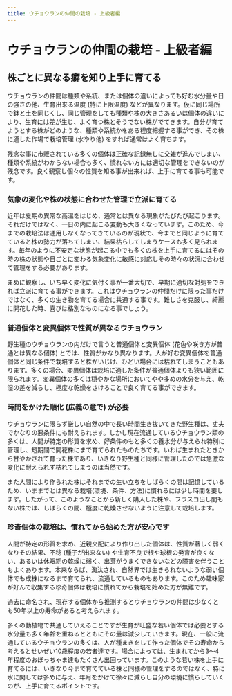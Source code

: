 ```yaml
---
title: ウチョウランの仲間の栽培 - 上級者編
---
```

ウチョウランの仲間の栽培 - 上級者編
==
株ごとに異なる癖を知り上手に育てる
--
ウチョウランの仲間は種類や系統、または個体の違いによっても好む水分量や日の強さの他、生育出来る温度 (特に上限温度) などが異なります。仮に同じ場所で鉢と土を同じくし、同じ管理をしても種類や株の大きさあるいは個体の違いにより、生育には差が生じ、よく育つ株とそうでない株がでてきます。自分が育てようとする株がどのような、種類や系統かをある程度把握する事ができ、その株に適した作場で栽培管理 (水やり他) をすれば通常はよく育ちます。

残念な事に市販されている多くの個体は正確な記録無しに交雑が進んでしまい、種類や系統がわからない場合も多く、慣れない方には適切な管理をできないのが残念です。良く観察し個々の性質を知る事が出来れば、上手に育てる事も可能です。

### 気象の変化や株の状態に合わせた管理で立派に育てる
近年は夏期の異常な高温をはじめ、通常とは異なる現象がたびたび起こります。それだけではなく、一日の内に起こる変動も大きくなっています。このため、今までの栽培法は通用しなくなってきているのが現状で、今までと同じように育てていると株の勢力が落ちてしまい、結果枯らしてしまうケースも多く見られます。毎年のように不安定な状態が起こる中でも多くの株を上手に育てるにはその時の株の状態や日ごとに変わる気象変化に敏感に対応しその時々の状況に合わせて管理をする必要があります。

まめに観察し、いち早く変化に気付く事が一番大切で、早期に適切な対処をできれば立派に育てる事ができます。これはウチョウランの仲間だけに限った事だけではなく、多くの生き物を育てる場合に共通する事です。難しさを克服し、綺麗に開花した時、喜びは格別なものになる事でしょう。

### 普通個体と変異個体で性質が異なるウチョウラン
野生種のウチョウランの内だけで言うと普通個体と変異個体 (花色や咲き方が普通とは異なる個体) とでは、性質がかなり異なります。人が好む変異個体を普通個体と同じ条件で栽培すると株がいじけ、ひどい場合には枯れてしまうこともあります。多くの場合、変異個体は栽培に適した条件が普通個体よりも狭い範囲に限られます。変異個体の多くは穏やかな場所においてやや多めの水分を与え、乾湿の差を減らし、極度な乾燥をさけることで良く育てる事ができます。

### 時間をかけた順化 (広義の意で) が必要
ウチョウランに限らず厳しい自然の中で長い時間生き抜いてきた野生種は、丈夫でかなりの悪条件にも耐えられます。しかし現在流通しているウチョウラン類の多くは、人間が特定の形質を求め、好条件のもと多くの養水分が与えられ特別に管理し、短期間で開花株にまで育てられたものたちです。いわば生まれたときから甘やかされて育った株であり、いきなり野生種と同様に管理したのでは急激な変化に耐えられず枯れてしまうのは当然です。

また人間により作られた株はそれまでの生い立ちをしばらくの間は記憶しているため、いままでとは異なる栽培(環境、条件、方法)に慣れるには少し時間を要します。したがって、このようなことから新しく購入した株や、フラスコ出し間もない株では、しばらくの間、極度に乾燥させないように注意して栽培します。

### 珍奇個体の栽培は、慣れてから始めた方が安心です
人間が特定の形質を求め、近親交配により作り出した個体は、性質が著しく弱くなりその結果、不稔 (種子が出来ない) や生育不良で根や球根の発育が良くない、あるいは休眠期の乾燥に弱く、出芽がうまくできないなどの障害を伴うこともよくあります。本来ならば、淘汰され、自然界では生きられないような弱い個体でも成株になるまで育てられ、流通しているものもあります。このため趣味家が好んで収集する珍奇個体は栽培に慣れてから栽培を始めた方が無難です。

過去に命名され、現存する個体から推測するとウチョウランの仲間は少なくとも50年以上の寿命があると考えられます。

多くの動植物で共通していえることですが生育が旺盛な若い個体では必要とする水分量も多く年齢を重ねるとともにその量は減少していきます。現在、一般に流通しているウチョウランの多くは、人が種まきをして作った個体でその寿命から考えるとせいぜい10歳程度の若者達です。場合によっては、生まれてから3～4年程度のおぼっちゃま達もたくさん出回っています。このような若い株を上手に育てるには、いきなり今まで育てている株と同様の管理をするのではなく、特に水に関しては多めに与え、年月をかけて徐々に減らし自分の環境に慣らしていくのが、上手に育てるポイントです。
